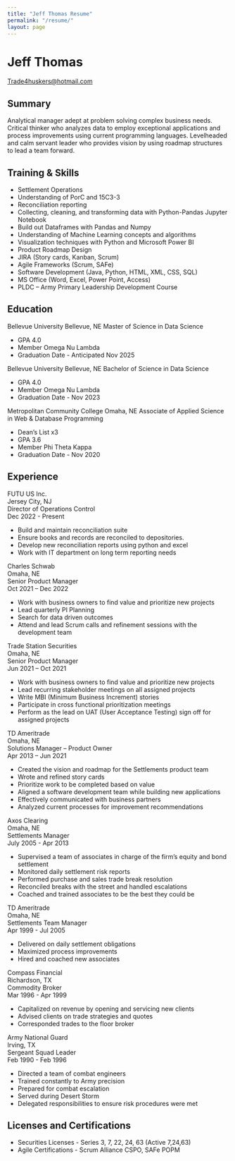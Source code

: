 ```yaml
---
title: "Jeff Thomas Resume"
permalink: "/resume/"
layout: page
---
```



# Jeff Thomas
Trade4huskers@hotmail.com

## Summary
Analytical manager adept at problem solving complex business needs.  Critical thinker who analyzes data to employ exceptional applications and process improvements using current programming languages.  Levelheaded and calm servant leader who provides vision by using roadmap structures to lead a team forward.

## Training & Skills

- Settlement Operations
- Understanding of PorC and 15C3-3
- Reconciliation reporting
- Collecting, cleaning, and transforming data with Python-Pandas Jupyter Notebook
- Build out Dataframes with Pandas and Numpy
- Understanding of Machine Learning concepts and algorithms
- Visualization techniques with Python and Microsoft Power BI
- Product Roadmap Design
- JIRA (Story cards, Kanban, Scrum)
- Agile Frameworks (Scrum, SAFe)
- Software Development (Java, Python, HTML, XML, CSS, SQL)
- MS Office (Word, Excel, Power Point, Access)
- PLDC – Army Primary Leadership Development Course

## Education
Bellevue University	               Bellevue, NE
Master of Science in Data Science
- GPA 4.0
- Member Omega Nu Lambda
- Graduation Date - Anticipated Nov 2025

Bellevue University	               Bellevue, NE
Bachelor of Science in Data Science
- GPA 4.0
- Member Omega Nu Lambda
- Graduation Date - Nov 2023

Metropolitan Community College	    Omaha, NE
Associate of Applied Science in Web & Database Programming                                                                    
- Dean’s List x3
- GPA 3.6
- Member Phi Theta Kappa
- Graduation Date - Nov 2020

## Experience
FUTU US Inc.\
Jersey City, NJ\
Director of Operations Control\
Dec 2022 - Present

- Build and maintain reconciliation suite
- Ensure books and records are reconciled to depositories.
- Develop new reconciliation reports using python and excel
- Work with IT department on long term reporting needs

Charles Schwab\
Omaha, NE\
Senior Product Manager\
Oct 2021 – Dec 2022

- Work with business owners to find value and prioritize new projects
- Lead quarterly PI Planning
- Search for data driven outcomes 
- Attend and lead Scrum calls and refinement sessions with the development team

Trade Station Securities\
Omaha, NE\
Senior Product Manager\
Jun 2021 – Oct 2021

- Work with business owners to find value and prioritize new projects
- Lead recurring stakeholder meetings on all assigned projects
- Write MBI (Minimum Business Increment) stories
- Participate in cross functional prioritization meetings
- Perform as the lead on UAT (User Acceptance Testing) sign off for assigned projects

TD Ameritrade\
Omaha, NE\
Solutions Manager – Product Owner\
Apr 2013 – Jun 2021

- Created the vision and roadmap for the Settlements product team
- Wrote and refined story cards
- Prioritize work to be completed based on value
- Aligned a software development team while building new applications
- Effectively communicated with business partners
- Analyzed current processes for improvement recommendations

Axos Clearing\
Omaha, NE\
Settlements Manager\
July 2005 - Apr 2013
- Supervised a team of associates in charge of the firm’s equity and bond settlement
- Monitored daily settlement risk reports
- Performed purchase and sales trade break resolution
- Reconciled breaks with the street and handled escalations
- Coached and trained associates to be the best they could be

TD Ameritrade\
Omaha, NE\
Settlements Team Manager\
Apr 1999 - Jul 2005
- Delivered on daily settlement obligations
- Maximized process improvements 
- Hired and coached new associates

Compass Financial\
Richardson, TX\
Commodity Broker\
Mar 1996 - Apr 1999
- Capitalized on revenue by opening and servicing new clients
- Advised clients on trade strategies and quotes 
- Corresponded trades to the floor broker

Army National Guard\
Irving, TX\
Sergeant Squad Leader\
Feb 1990 - Feb 1996
- Directed a team of combat engineers
- Trained constantly to Army precision
- Prepared for combat escalation
- Served during Desert Storm
- Delegated responsibilities to ensure risk procedures were met

## Licenses and Certifications
- Securities Licenses - Series 3, 7, 22, 24, 63 (Active 7,24,63)
- Agile Certifications - Scrum Alliance CSPO, SAFe POPM
